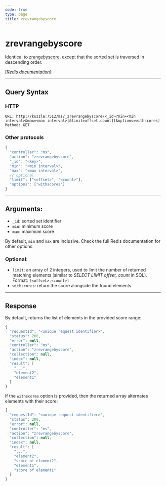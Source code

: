 ```yaml
---
code: true
type: page
title: zrevrangebyscore
---
```


# zrevrangebyscore



Identical to [zrangebyscore](/core/2/api/controllers/memory-storage/zrangebyscore), except that the sorted set is traversed in descending order.

[[_Redis documentation_]](https://redis.io/commands/zrevrangebyscore)

---

## Query Syntax

### HTTP

```http
URL: http://kuzzle:7512/ms/_zrevrangebyscore/<_id>?min=<min interval>&max=<max interval>[&limit=offset,count][&options=withscores]
Method: GET
```

### Other protocols

```js
{
  "controller": "ms",
  "action": "zrevrangebyscore",
  "_id": "<key>",
  "min": "<min interval>",
  "max": "<max interval>",
  // optional
  "limit": ["<offset>", "<count>"],
  "options": ["withscores"]
}
```

---

## Arguments:

- `_id`: sorted set identifier
- `min`: minimum score
- `max`: maximum score

By default, `min` and `max` are inclusive. Check the full Redis documentation for other options.

### Optional:

- `limit`: an array of 2 integers, used to limit the number of returned matching elements (similar to _SELECT LIMIT offset, count_ in SQL). Format: `[<offset>,<count>]`
- `withscores`: return the score alongside the found elements

---

## Response

By default, returns the list of elements in the provided score range:

```js
{
  "requestId": "<unique request identifier>",
  "status": 200,
  "error": null,
  "controller": "ms",
  "action": "zrevrangebyscore",
  "collection": null,
  "index": null,
  "result": [
    "...",
    "element2",
    "element1"
  ]
}
```

If the `withscores` option is provided, then the returned array alternates elements with their score:

```js
{
  "requestId": "<unique request identifier>",
  "status": 200,
  "error": null,
  "controller": "ms",
  "action": "zrevrangebyscore",
  "collection": null,
  "index": null,
  "result": [
    "...",
    "element2",
    "score of element2",
    "element1",
    "score of element1"
  ]
}
```
